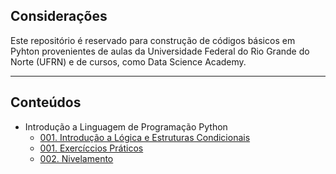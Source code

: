 ## Considerações

Este repositório é reservado para construção de códigos básicos em Pyhton provenientes de aulas da Universidade Federal do Rio Grande do Norte (UFRN) e de cursos, como Data Science Academy.



---



## Conteúdos

- Introdução a Linguagem de Programação Python
	- [001. Introdução a Lógica e Estruturas Condicionais](https://github.com/feliiperiicardo/oficinaPython/blob/main/001-introducao_logica_estruturasCondicionais.ipynb)
	- [001. Exercíccios Práticos](https://github.com/feliiperiicardo/oficinaPython/blob/main/001-exerciciosPraticos.ipynb)
	- [002. Nivelamento](https://github.com/feliiperiicardo/oficinaPython/blob/main/002-pythonNivelamento.ipynb) 